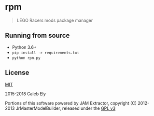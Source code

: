 # rpm #

> LEGO Racers mods package manager

## Running from source ##

* Python 3.6+
* `pip install -r requirements.txt`
* `python rpm.py`

## License ##

[MIT](license/LICENSE)

2015-2018 Caleb Ely

Portions of this software powered by JAM Extractor, copyright (C) 2012-2013 JrMasterModelBuilder, released under the [GPL v3](license/LICENSE.JAM-Extractor.txt)
